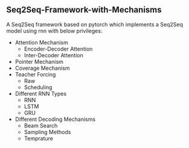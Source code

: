 ## Seq2Seq-Framework-with-Mechanisms

A Seq2Seq framework based on pytorch which implements a Seq2Seq model using rnn with below privileges:

* Attention Mechanism
  * Encoder-Decoder Attention
  * Inter-Decoder Attention
* Pointer Mechanism
* Coverage Mechanism
* Teacher Forcing
  * Raw
  * Scheduling
* Different RNN Types
  * RNN
  * LSTM
  * GRU
* Different Decoding Mechanisms
  * Beam Search
  * Sampling Methods
  * Temprature

